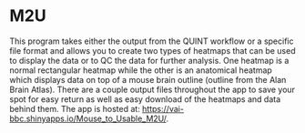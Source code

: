 # M2U

This program takes either the output from the QUINT workflow or a specific file format and allows you to create two types of heatmaps that can be used to display the data or to QC the data for further analysis. One heatmap is a normal rectangular heatmap while the other is an anatomical heatmap which displays data on top of a mouse brain outline (outline from the Alan Brain Atlas). There are a couple output files throughout the app to save your spot for easy return as well as easy download of the heatmaps and data behind them. The app is hosted at: https://vai-bbc.shinyapps.io/Mouse_to_Usable_M2U/.

